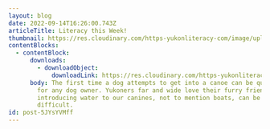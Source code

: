 ```yaml
---
layout: blog
date: 2022-09-14T16:26:00.743Z
articleTitle: Literacy this Week!
thumbnail: https://res.cloudinary.com/https-yukonliteracy-com/image/upload/q_35/v1674663492/canoe_qwxcby.jpg
contentBlocks:
  - contentBlock:
      downloads:
        - downloadObject:
            downloadLink: https://res.cloudinary.com/https-yukonliteracy-com/image/upload/q_35/v1674664025/canoe_10383543_2022-09-12_15_07_05_proof1_ewi550.pdf
      body: The first time a dog attempts to get into a canoe can be quite the task
        for any dog owner. Yukoners far and wide love their furry friends, and
        introducing water to our canines, not to mention boats, can be very
        difficult.
id: post-5JYsYVMff
---
```

